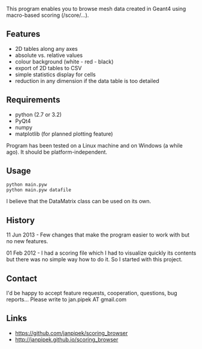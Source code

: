 This program enables you to browse mesh data created in Geant4
using macro-based scoring (/score/...).

Features
--------
* 2D tables along any axes
* absolute vs. relative values
* colour background (white - red - black)
* export of 2D tables to CSV
* simple statistics display for cells
* reduction in any dimension if the data table is too detailed

Requirements
------------
* python (2.7 or 3.2)
* PyQt4
* numpy
* matplotlib (for planned plotting feature)

Program has been tested on a Linux machine and on Windows (a while ago).
It should be platform-independent.

Usage
-----

    python main.pyw
    python main.pyw datafile

I believe that the DataMatrix class can be used on its own.

History
-------
11 Jun 2013 - Few changes that make the program easier to work with but no new features.

01 Feb 2012 - I had a scoring file which I had to visualize quickly its contents but there
	was no simple way how to do it. So I started with this project.
	
Contact
-------
I'd be happy to accept feature requests, cooperation, questions, bug reports...
Please write to jan.pipek AT gmail.com


Links
-----
* https://github.com/janpipek/scoring_browser
* http://janpipek.github.io/scoring_browser